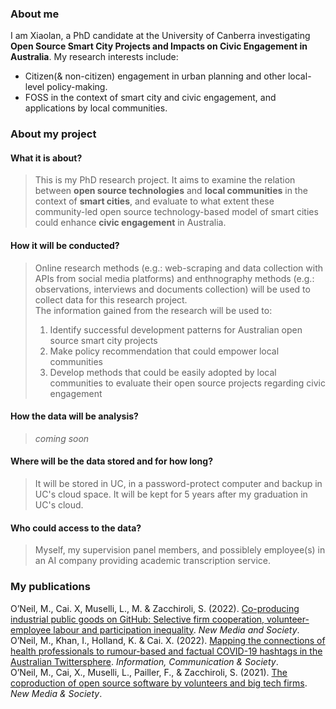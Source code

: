 
### About me

I am Xiaolan, a PhD candidate at the University of Canberra investigating **Open Source Smart City Projects and Impacts on Civic Engagement in Australia**. 
My research interests include:
- Citizen(& non-citizen) engagement in urban planning and other local-level policy-making.
- FOSS in the context of smart city and civic engagement, and applications by local communities.


### About my project

#### What it is about? 
  
  >This is my PhD research project. It aims to examine the relation between **open source technologies** and **local communities** in the context of **smart cities**, and evaluate to what extent these community-led open source technology-based model of smart cities could enhance **civic engagement** in Australia.  

#### How it will be conducted?
  
  > Online research methods (e.g.: web-scraping and data collection with APIs from social media platforms) and enthnography methods (e.g.: observations, interviews and documents collection) will be used to collect data for this research project.  
  > The information gained from the research will be used to:  
  > 1. Identify successful development patterns for Australian open source smart city projects  
  > 2. Make policy recommendation that could empower local communities 
  > 3. Develop methods that could be easily adopted by local communities to evaluate their open source projects regarding civic engagement 
 
#### How the data will be analysis?
  
  > *coming soon*
  
#### Where will be the data stored and for how long?
  
  > It will be stored in UC, in a password-protect computer and backup in UC's cloud space. It will be kept for 5 years after my graduation in UC's cloud.
  
#### Who could access to the data?
  >
  > Myself, my supervision panel members, and possiblely employee(s) in an AI company providing academic transcription service.

### My publications

O’Neil, M., Cai. X, Muselli, L., M. & Zacchiroli, S. (2022). [Co-producing industrial public goods on GitHub: Selective firm cooperation, volunteer-employee labour and participation inequality](https://upsilon.cc/~zack/research/publications/nms-2022-industrial-public-goods.pdf). *New Media and Society*.    
O’Neil, M., Khan, I., Holland, K. & Cai. X. (2022). [Mapping the connections of health professionals to rumour-based and factual COVID-19 hashtags in the Australian Twittersphere](https://www.tandfonline.com/doi/full/10.1080/1369118X.2022.2032260). *Information, Communication & Society*.  
O’Neil, M., Cai, X., Muselli, L., Pailler, F., & Zacchiroli, S. (2021). [The coproduction of open source software by volunteers and big tech firms](https://apo.org.au/node/312607). *New Media & Society*.   
